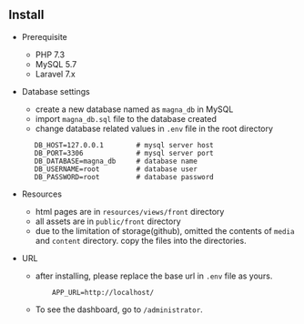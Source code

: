 ## Install

- Prerequisite
    - PHP 7.3
    - MySQL 5.7
    - Laravel 7.x

- Database settings
    - create a new database named as ```magna_db``` in MySQL
    - import ```magna_db.sql``` file to the database created
    - change database related values in ```.env``` file in the root directory
    ```DB_CONNECTION=mysql
       DB_HOST=127.0.0.1        # mysql server host
       DB_PORT=3306             # mysql server port
       DB_DATABASE=magna_db     # database name
       DB_USERNAME=root         # database user
       DB_PASSWORD=root         # database password
    ```

- Resources
    - html pages are in `resources/views/front` directory
    - all assets are in `public/front` directory
    - due to the limitation of storage(github), omitted the contents of `media` and `content` directory.
      copy the files into the directories.
    
    
- URL
    - after installing, please replace the base url in `.env` file as yours.
        ```
            APP_URL=http://localhost/
        ```
    - To see the dashboard, go to `/administrator`.